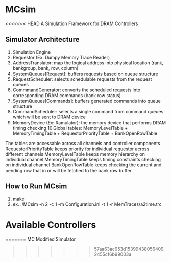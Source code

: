# MCsim
<<<<<<< HEAD
A Simulation Framework for DRAM Controllers

## Simulator Architecture
1. Simulation Engine
2. Requestor (Ex: Dumpy Memory Trace Reader)
3. AddressTranslator: map the logical address into physical location (rank, bankgroup, bank, row, column)
4. SystemQueues[Request]: buffers requests based on queue structure
5. RequestScheduler: selects schedulable requests from the request queues
6. CommmandGenerator: converts the scheduled requests into corresponding DRAM commands (bank row status)
7. SystemQueues[Commands]: buffers generated commands into queue structure
8. CommandScheduler: selects a single command from command queues which will be sent to DRAM device
9. MemoryDevice (Ex: Ramulator): the memory device that performs DRAM timing checking
10.Global tables: MemoryLevelTable + MemoryTimingTable + RequestorPriorityTable + BankOpenRowTable

The tables are accessable across all channels and controller components
RequestorPriorityTable keeps priority for individual requestor across different channels
MemoryLevelTable keeps memory hierarchy on individual channel
MemoryTimingTable keeps timing constraints checking on individual channel
BankOpenRowTable keeps checking the current and pending row that in or will be fetched to the bank row buffer

## How to Run MCsim
1. make
2. ex. ./MCsim -n 2 -c 1 -m Configuration.ini -t 1 -r MemTraces/a2time.trc


# Available Controllers
=======
MC Modified Simulator
>>>>>>> 57aa63ac953d153994380564092455cf6b99003a
